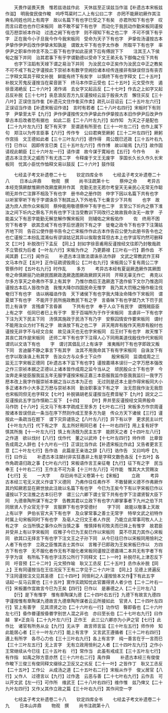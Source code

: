 <!-- { "loadSidebar": true } -->
　　天畏作诞畏天畏　惟若兹诰兹作此　天休兹至正误兹当作滋【补遗古本宋板兹作滋】　明我俊民俊作畯　呜呼笃棐时二人上有公曰二字　亦罔不能厥初厥作其注奭名同姓也同上有周字　故以名篇下有也字巳受之下有矣　亦君所知下有也字　叹而言曰君也也作巳宋板同　故不敢不留下有也字　而动化于我民动作勤宋板同谨按伹万厯崇祯本作动　过违之阙下有也字　则不得知下有之也二字　不可不慎下有乎字　正在我今小子旦我今作今我宋板同　受命为天子下有也字　尹挚佐汤谨按古本尹挚作伊尹后改作伊挚未知孰是　谓致太平下有也字太作泰　所取平下有也字　率伊尹之职率作帅言不及二臣下有也字如此巫贤下后有傅説下下
　　注其王人下侯甸之服下并同　治其君事下有乎字谓勤德以受命下文王弟夭名下御侮之任下共有
　　也字下注蹈有天禄下谓之易治下并同　为汝民立中正矣作为汝民立中正之教矣　不可不戒下有之字谨按此下崇祯本有数字空阙捡诸本经传连接非有缺误但当有丧否二字释文耳具于释文补脱　鲜能有终下有矣字　以慎终下有也字释文【二十五叶】补脱又芳鬼反谨按当在棐音匪下　终马本作崇云受也【二十五叶】元文受作充　遏徐音渇絶反【二十六叶】渇作谒　去女字又起吕反【二十七叶】作去之上如字又起吕反补脱【三十七叶】丧息浪反否方九反谨按经云监于殷丧大否　懈住买反【三十八叶】正误住当作隹【补遗元文住作隹买作卖】疏孔以召诏云【二十五叶左六行】正误诏当作诰【补遗宋板诏作诰】　言时有若者【二十八叶右四行】宋板时下有则字　尹挚至太平【九行】尹作伊谨按传文作尹挚此作伊挚按古本旧作伊尹后改尹作挚古本后改者恐有据也　如此二臣【二十八叶左九行】如作知　为天之子是配也【二十九叶左九行】配下有天字　至谓道有所至也【三十一叶左二行】也作上属下句　郑注以为传言臣事【六行】传作专　公曰君奭至厥躬【三十二叶左四行】厥躬作宫括　文王德如此者【三十三叶左六行】德作得　周公既巳还政【三十五叶右九行】巳作以　因即传言巳类【三十五叶左六行】传作博　故以喻焉【九行】故作固　请视此朝臣【三十六叶左一行】请作谓　故今谋于寛裕也【五行】今作令
　　补遗古本注念天之威而下有尤违二字　令释废于文王无废字　享国长久长久作久长宋板同　忧其小臣忧作恤释文易以鼓反【二十六叶】鼓作豉

　　七经孟子考文补遗卷二十七
　　钦定四库全书
　　七经孟子考文补遗卷二十八
　　日本山井鼎
　　物观　撰
　　尚书注疏第十七
　　蔡仲之命
　　考异古本经克慎厥猷惟厥终改厥度厥并作其　克勤无怠无若尔考皇天无亲民心无常无作聪明无并作亡注罪不相及下有也字　册书命之册作防　仲字下因以名篇下共有也字　以听冡宰听下有于字谓诛杀下制其出入下外地名下七乗言少下共有
　　也字　故退为庶人庶作众宋板同　蔡仲能用敬德蔡仲下有字也二字　言至公下圻内之蔡下淮汝之间下圻内之蔡名下共有也字下注当受教训下同改行之故故我命汝无一故字　子能盖父下有恶字能勤无解怠解作懈宋板同　则辅佑之宋板佑作
　　佐　终用不困穷下有者字　欲其念戒下有也字后世遵则下有之字　徙奄之政令下有也字下注蒲姑齐地下同　告召公使作册书告令之亡宋板作作此古本作告召公使为此册书告令也之也亡谨按二本纷乱混淆似有谬误姑记其异以俟取舍耳但古本上也字误写灼然可删释文【三叶】补脱改行下孟反　【同上】封如字徐音甫用反谨按经文往即乃封敬哉疏不立管叔为后者【一叶左六行】宋板为作之　乃更爵禄【三叶右一行】爵作齿　不闻其爵【二行】闻作云
　　补遗古本注致法谓诛杀法作辟　文武之常教武作王释文马本作正【五叶】正作征疏谤毁周公【二叶右九行】宋板周公下复有周公二字　管蔡作时【五叶右九行】时作乱
　　多方
　　考异古本经有夏诞厥逸厥作其厥图帝之命慎厥丽乃劝厥民图厥政逸厥逸图厥政厥顾天并同　开释无辜无作亡　弗克以尔多方享天之命弗作不享上有其字　乃惟尔商后王逸厥逸下逸作偷下文尔乃惟逸同谨按古本后人皆改作逸　我惟大降尔四国民命无惟字　我乃其大罚殛之殛作极注伐奄归下有也字　诰以祸福诰作告　天下诸侯下有也字我大降汝命降作下宋板同　谓夏桀下有也字　不能开于民所施政教民下有之字　言昏昧下有也字桀乃大下罚于民罚上有诛字　言残虐下言昏甚
　　下共有也字　奉于人众下有民字　谓残贼臣臣上有之字　任同巳者巳上有于字　至于百端所为于作于宋板同　言虐非一下有也字下注为天下民主下同　汤慎其施政于民汤下有乃字　安察囚情安作要宋板同　谓纣不能用汝众方纣下有之字　故诛放下有之也二字　非天用弃有殷作天用弃有殷纣也谨按无非字不与经文合矣　故见诛灭也无也字宋板同　后王纣下有也字　故天惟下其丧亡其作是宋板同　还师二年下有也字下注得人心下同用美道伐殷伐作代宋板同　谓讯以文诰下有也
　　字　谓讨其倡乱讨上有诛字　淮夷叛时下有也字即政又叛下同　言迪屡不静之事言下有其字　汝其不用我命其下有有字宋板同　自诛汝下有也字以取诛诛上有其字　告汝众方与众多士下众作
　　殷宋板同　监谓成周之三监无三字宋板正德同【补遗古本下监下有也字】谨按嘉靖本误衍一之字万厯本强改之作三崇祯本据之正德以上诸本皆作成周之监今当从之　顽民殷众士下有也字　今汝奔走来徙臣服我监五年无服字谨按宋板正嘉三本臣服我监作臣我我监衍一我字万厯本改上我字作服崇祯本据之当以古本为正也　无过则是还本土是作得宋板同大小多正诸本作小大多正万厯与崇祯本同　勤汝职事汝下有之字　汝无怨我作汝无我怨也宋板同但无也字释文【七叶】补脱镐胡老反谨按当在费音秘下【九叶】説文之二反谨按此五字当作懫勑二反下　【十四】
　　【叶】畀并至反谨按经文简畀殷命　马作防【十八叶】元文马下有本字疏成王至多方【七叶右二行】宋板多方作宗周谨按诸本皆误但此一条当在序下然则作成王至多方为是　传众方天下诸侯【三行】谨按此一条疏当在题下　谓下灾异谴告之【八叶左八行】异下有以字　更求民主以代【十叶左九行】代下有之字　乱主所好用同巳者【十一叶右四行】用上复有好字　慎其所施【十一叶左九行】慎上有汤既为民主五字　能顾天之者【十四叶左八行】之作道　欲以伐纣【八行】伐作代　董之以武帅【十七叶左四行】帅作师　比章皆告成周之人辞也【十九叶右一行】正误比当作此【补遗宋板比作此】又告者更言王意【二十叶左七行】告作诰　此篇是王亲诰之辞【八行】诰作告　又曰呜呼【九行】曰作云
　　补遗古本注桀纣非实狂愚非上有是字释文数色各反【十五叶】各作角疏语归政之事【七叶右六行】宋板语作言王亲征奄【九行】征下有之字　民当奉王【十叶右二行】王作主不可为圣【十三叶左八行】可作能　惟其大大赏赐汝【七行】无
　　一大字
　　存旧尚书正义卷第十七【宋板】
　　立政
　　考异古本经三宅无义民义作谊下义德同　乃弗作往任弗作不　不敢替厥义德不作弗厥作其灼知厥若显在厥世放此注故以名篇下有也字　今巳为王矣今下有以字宋板巳作以谨按以下文注推之古本衍巳字　谓三公六卿下谓士官下共有也字下注谓贤智大臣下同　九德臯陶所谋下有之字　告教其君以立政下有也字六卿掌事者下九州之伯下共同居贤人于众官无于字　言服罪下有也字受德纣
　　字下同　故能以敬事上天故上有以字　尹伯长官大夫下有也字　及众掌常事之善士无常字　特举文武之初特作时属上句宋板同时下有也字　及亳人之归文王者人作民　乃能立此常事司牧人人上有之字　众当所慎之事作众所当慎之事　惟慎择有司牧夫而巳择上有惟字　故君臣并受并上有以字宋板同　叹稚子今巳为王矣巳作以宋板同　莫不尽其力其作心宋板同　欲其口无择言下有也字下注文王之子孙下同　从今巳往巳作以宋板同用憸利之人者下有也字　立政之臣惟其吉士其作以　言稚子巳即政为王矣宋板巳作以　方四方下有也字　无不服化者作无有不服化者宋板同谨按正德嘉靖二本共无有字者下有乎字为误　有所私下有也字注苏公所行下同释文【二卜一叶】补脱尽礼上津忍反下同　吁音预【二十二叶】元文预作喻　耿又工丞反【二十五叶】丞作永补脱【同上】王有同谨按当在王往况反下王有二字见于二十六叶注　【同上】见德上贤遍反下注同谨按注文见其圣德　【三十四叶】同憸利之人谨按憸本又作下有此五字　诘起一反马云賔也【三十五叶】賔作实疏知忧此官置得贤人者少也【二十二叶右一行】宋板置作宜故言今巳为王矣【四行】巳作以　是暴德之人【二十三叶左八】
　　【行】是下有惟字　惟有臯陶谋九德【二十四叶右五行】九德下有故言九德四字谨按惟有臯陶谋九德故言九德臯陶所谋者云云所接如此　官贤人【二十四叶左四行】官上有善字　见其须贤之功【二十六叶右一行】功作切　暋即昏也【二十六叶左七行】昏作昬谨按昏昬字别世人混之非也　亦曰至长伯【二十七叶右九行】曰作越　掌正良马【二十九叶左六行】正作王　此三公六卿亦为小尹之官【七行】此作比　诸官有所务从业【九行】无从字　故言师言监【三十叶左五行】师作帅　知此能居心者【三十一叶左六行】能上有言字　又言武王遵循者【三十二叶右四行】遵上有所字　各尽心力也【三十三叶右九行】各上有言字　纯一善言在于一言而巳【三十三叶左五行】无上言字　无有立政用憸利之人者【三十四叶左九行】之作小　王常继续从今巳往【三十五叶右　行】常作当　此虽有戒成王【三十五叶左七行】有作指　如禹之陟方意亦然【三十六叶右二行】禹作舜
　　补遗古本经三有俊俊作畯下三俊三有俊同释文缀徐之卫反又之劣反【二十一叶】之皆作丁　耿又工丞反【二十五叶】工作公　从成汤之道【二十五叶右二行】宋板从作于　俊乂居官【八行】乂作人　过德言以【九行】过作逸　云恶与善【二十七叶右九行】云作去　可以开文武【左一行】可作所　维武王【二十八叶右四行】维作惟　兹乃俾又【二十九叶左四行】又作乂其作立政之篇【三十叶右九行】其作间空一字

　　七经孟子考文补遗卷二十八
　　钦定四库全书
　　七经孟子考文补遗卷二十九
　　日本山井鼎
　　物观　撰
　　尚书注疏第十八
